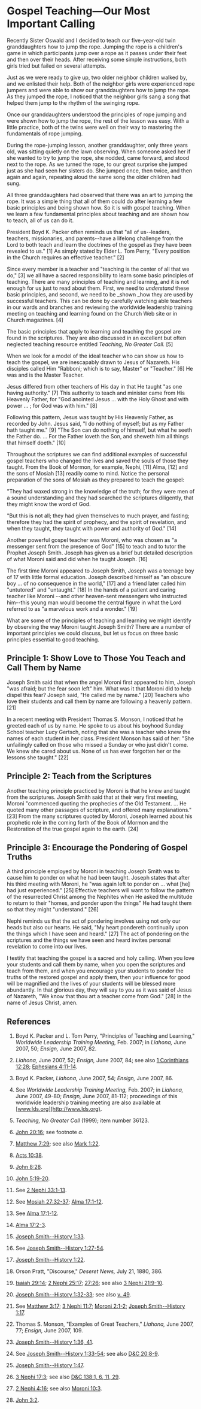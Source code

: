 # Gospel Teaching—Our Most Important Calling

Recently Sister Oswald and I decided to teach our five-year-old twin
granddaughters how to jump the rope. Jumping the rope is a children's game in
which participants jump over a rope as it passes under their feet and then
over their heads. After receiving some simple instructions, both girls tried
but failed on several attempts.

Just as we were ready to give up, two older neighbor children walked by, and
we enlisted their help. Both of the neighbor girls were experienced rope
jumpers and were able to show our granddaughters how to jump the rope. As they
jumped the rope, I noticed that the neighbor girls sang a song that helped
them jump to the rhythm of the swinging rope.

Once our granddaughters understood the principles of rope jumping and were
shown how to jump the rope, the rest of the lesson was easy. With a little
practice, both of the twins were well on their way to mastering the
fundamentals of rope jumping.

During the rope-jumping lesson, another granddaughter, only three years old,
was sitting quietly on the lawn observing. When someone asked her if she
wanted to try to jump the rope, she nodded, came forward, and stood next to
the rope. As we turned the rope, to our great surprise she jumped just as she
had seen her sisters do. She jumped once, then twice, and then again and
again, repeating aloud the same song the older children had sung.

All three granddaughters had observed that there was an art to jumping the
rope. It was a simple thing that all of them could do after learning a few
basic principles and being shown how. So it is with gospel teaching. When we
learn a few fundamental principles about teaching and are shown how to teach,
all of us can do it.

President Boyd K. Packer often reminds us that "all of us--leaders, teachers,
missionaries, and parents--have a lifelong challenge from the Lord to both
teach and learn the doctrines of the gospel as they have been revealed to us."
[1]  As simply stated by Elder L. Tom Perry, "Every position in the Church
requires an effective teacher." [2]

Since every member is a teacher and "teaching is the center of all that we
do," [3]  we all have a sacred responsibility to learn some basic principles
of teaching. There are many principles of teaching and learning, and it is not
enough for us just to read about them. First, we need to _understand_ these
basic principles, and second, we need to be _shown _how they are used by
successful teachers. This can be done by carefully watching able teachers in
our wards and branches and reviewing the worldwide leadership training meeting
on teaching and learning found on the Church Web site or in Church magazines.
[4]

The basic principles that apply to learning and teaching the gospel are found
in the scriptures. They are also discussed in an excellent but often neglected
teaching resource entitled _Teaching, No Greater Call._ [5]

When we look for a model of the ideal teacher who can show us how to teach the
gospel, we are inescapably drawn to Jesus of Nazareth. His disciples called
Him "Rabboni; which is to say, Master" or "Teacher." [6]  He was and is the
Master Teacher.

Jesus differed from other teachers of His day in that He taught "as one having
authority." [7]  This authority to teach and minister came from His Heavenly
Father, for "God anointed Jesus ... with the Holy Ghost and with power ... ; for
God was with him." [8]

Following this pattern, Jesus was taught by His Heavenly Father, as recorded
by John. Jesus said, "I do nothing of myself; but as my Father hath taught
me." [9]  "The Son can do nothing of himself, but what he seeth the Father do.
... For the Father loveth the Son, and sheweth him all things that himself
doeth." [10]

Throughout the scriptures we can find additional examples of successful gospel
teachers who changed the lives and saved the souls of those they taught. From
the Book of Mormon, for example, Nephi, [11]  Alma, [12]  and the sons of
Mosiah [13]  readily come to mind. Notice the personal preparation of the sons
of Mosiah as they prepared to teach the gospel:

"They had waxed strong in the knowledge of the truth; for they were men of a
sound understanding and they had searched the scriptures diligently, that they
might know the word of God.

"But this is not all; they had given themselves to much prayer, and fasting;
therefore they had the spirit of prophecy, and the spirit of revelation, and
when they taught, they taught with power and authority of God." [14]

Another powerful gospel teacher was Moroni, who was chosen as "a messenger
sent from the presence of God" [15]  to teach and to tutor the Prophet Joseph
Smith. Joseph has given us a brief but detailed description of what Moroni
said and did when he taught Joseph. [16]

The first time Moroni appeared to Joseph Smith, Joseph was a teenage boy of 17
with little formal education. Joseph described himself as "an obscure boy ... of
no consequence in the world," [17]  and a friend later called him "untutored"
and "untaught." [18]  In the hands of a patient and caring teacher like Moroni
--and other heaven-sent messengers who instructed him--this young man would
become the central figure in what the Lord referred to as "a marvelous work
and a wonder." [19]

What are some of the principles of teaching and learning we might identify by
observing the way Moroni taught Joseph Smith? There are a number of important
principles we could discuss, but let us focus on three basic principles
essential to good teaching.

## Principle 1: Show Love to Those You Teach and Call Them by Name

Joseph Smith said that when the angel Moroni first appeared to him, Joseph
"was afraid; but the fear soon left" him. What was it that Moroni did to help
dispel this fear? Joseph said, "He called me by name." [20]  Teachers who love
their students and call them by name are following a heavenly pattern. [21]

In a recent meeting with President Thomas S. Monson, I noticed that he greeted
each of us by name. He spoke to us about his boyhood Sunday School teacher
Lucy Gertsch, noting that she was a teacher who knew the names of each student
in her class. President Monson has said of her: "She unfailingly called on
those who missed a Sunday or who just didn't come. We knew she cared about us.
None of us has ever forgotten her or the lessons she taught." [22]

## Principle 2: Teach from the Scriptures

Another teaching principle practiced by Moroni is that he knew and taught from
the scriptures. Joseph Smith said that at their very first meeting, Moroni
"commenced quoting the prophecies of the Old Testament. ... He quoted many other
passages of scripture, and offered many explanations." [23]  From the many
scriptures quoted by Moroni, Joseph learned about his prophetic role in the
coming forth of the Book of Mormon and the Restoration of the true gospel
again to the earth. [24]

## Principle 3: Encourage the Pondering of Gospel Truths

A third principle employed by Moroni in teaching Joseph Smith was to cause him
to ponder on what he had been taught. Joseph states that after his third
meeting with Moroni, he "was again left to ponder on ... what [he] had just
experienced." [25]  Effective teachers will want to follow the pattern of the
resurrected Christ among the Nephites when He asked the multitude to return to
their "homes, and ponder upon the things" He had taught them so that they
might "understand." [26]

Nephi reminds us that the act of pondering involves using not only our heads
but also our hearts. He said, "My heart pondereth continually upon the things
which I have seen and heard." [27]  The act of pondering on the scriptures and
the things we have seen and heard invites personal revelation to come into our
lives.

I testify that teaching the gospel is a sacred and holy calling. When you love
your students and call them by name, when you open the scriptures and teach
from them, and when you encourage your students to ponder the truths of the
restored gospel and apply them, then your influence for good will be magnified
and the lives of your students will be blessed more abundantly. In that
glorious day, they will say to you as it was said of Jesus of Nazareth, "We
know that thou art a teacher come from God." [28]  In the name of Jesus
Christ, amen.

## References

  1.  Boyd K. Packer and L. Tom Perry, "Principles of Teaching and Learning," _Worldwide Leadership Training Meeting,_ Feb. 2007; in _Liahona,_ June 2007, 50; _Ensign,_ June 2007, 82.

  2.   _Liahona,_ June 2007, 52; _Ensign,_ June 2007, 84; see also [1 Corinthians 12:28](https://www.lds.org/scriptures/nt/1-cor/12.28?lang=eng#27); [Ephesians 4:11-14](https://www.lds.org/scriptures/nt/eph/4.11-14?lang=eng#10).

  3.  Boyd K. Packer, _Liahona,_ June 2007, 54; _Ensign,_ June 2007, 86.

  4.  See _Worldwide Leadership Training Meeting,_ Feb. 2007; in _Liahona,_ June 2007, 49-80; _Ensign,_ June 2007, 81-112; proceedings of this worldwide leadership training meeting are also available at [www.lds.org](http://www.lds.org).

  5.   _Teaching, No Greater Call_ (1999); item number 36123.

  6.   [John 20:16](https://www.lds.org/scriptures/nt/john/20.16?lang=eng#15); see footnote _a._

  7.   [Matthew 7:29](https://www.lds.org/scriptures/nt/matt/7.29?lang=eng#28); see also [Mark 1:22](https://www.lds.org/scriptures/nt/mark/1.22?lang=eng#21).

  8.   [Acts 10:38](https://www.lds.org/scriptures/nt/acts/10.38?lang=eng#37).

  9.   [John 8:28](https://www.lds.org/scriptures/nt/john/8.28?lang=eng#27).

  10.   [John 5:19-20](https://www.lds.org/scriptures/nt/john/5.19-20?lang=eng#18).

  11.  See [2 Nephi 33:1-13](https://www.lds.org/scriptures/bofm/2-ne/33.1-13?lang=eng#0).

  12.  See [Mosiah 27:32-37](https://www.lds.org/scriptures/bofm/mosiah/27.32-37?lang=eng#31); [Alma 17:1-12](https://www.lds.org/scriptures/bofm/alma/17.1-12?lang=eng#0).

  13.  See [Alma 17:1-12](https://www.lds.org/scriptures/bofm/alma/17.1-12?lang=eng#0).

  14.   [Alma 17:2-3](https://www.lds.org/scriptures/bofm/alma/17.2-3?lang=eng#1).

  15.   [Joseph Smith--History 1:33](https://www.lds.org/scriptures/pgp/js-h/1.33?lang=eng#32).

  16.  See [Joseph Smith--History 1:27-54](https://www.lds.org/scriptures/pgp/js-h/1.27-54?lang=eng#26).

  17.   [Joseph Smith--History 1:22](https://www.lds.org/scriptures/pgp/js-h/1.22?lang=eng#21).

  18.  Orson Pratt, "Discourse," _Deseret News,_ July 21, 1880, 386.

  19.   [Isaiah 29:14](https://www.lds.org/scriptures/ot/isa/29.14?lang=eng#13); [2 Nephi 25:17](https://www.lds.org/scriptures/bofm/2-ne/25.17?lang=eng#16); [27:26](https://www.lds.org/scriptures/bofm/2-ne/27.26?lang=eng#25); see also [3 Nephi 21:9-10](https://www.lds.org/scriptures/bofm/3-ne/21.9-10?lang=eng#8).

  20.   [Joseph Smith--History 1:32-33](https://www.lds.org/scriptures/pgp/js-h/1.32-33?lang=eng#31); see also [v. 49](https://www.lds.org/scriptures/pgp/js-h/1.49?lang=eng#48).

  21.  See [Matthew 3:17](https://www.lds.org/scriptures/nt/matt/3.17?lang=eng#16); [3 Nephi 11:7](https://www.lds.org/scriptures/bofm/3-ne/11.7?lang=eng#6); [Moroni 2:1-2](https://www.lds.org/scriptures/bofm/moro/2.1-2?lang=eng#0); [Joseph Smith--History 1:17](https://www.lds.org/scriptures/pgp/js-h/1.17?lang=eng#16).

  22.  Thomas S. Monson, "Examples of Great Teachers," _Liahona,_ June 2007, 77; _Ensign,_ June 2007, 109.

  23.   [Joseph Smith--History 1:36, 41](https://www.lds.org/scriptures/pgp/js-h/1.36%2C41?lang=eng#35).

  24.  See [Joseph Smith--History 1:33-54](https://www.lds.org/scriptures/pgp/js-h/1.33-54?lang=eng#32); see also [D&amp;C 20:8-9](https://www.lds.org/scriptures/dc-testament/dc/20.8-9?lang=eng#7).

  25.   [Joseph Smith--History 1:47](https://www.lds.org/scriptures/pgp/js-h/1.47?lang=eng#46).

  26.   [3 Nephi 17:3](https://www.lds.org/scriptures/bofm/3-ne/17.3?lang=eng#2); see also [D&amp;C 138:1, 6, 11, 29](https://www.lds.org/scriptures/dc-testament/dc/138.1%2C6%2C11%2C29?lang=eng#0).

  27.   [2 Nephi 4:16](https://www.lds.org/scriptures/bofm/2-ne/4.16?lang=eng#15); see also [Moroni 10:3](https://www.lds.org/scriptures/bofm/moro/10.3?lang=eng#2).

  28.   [John 3:2](https://www.lds.org/scriptures/nt/john/3.2?lang=eng#1).

